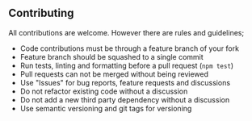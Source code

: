 ## Contributing

All contributions are welcome. However there are rules and guidelines;

- Code contributions must be through a feature branch of your fork
- Feature branch should be squashed to a single commit
- Run tests, linting and formatting before a pull request (`npm test`)
- Pull requests can not be merged without being reviewed
- Use "Issues" for bug reports, feature requests and discussions
- Do not refactor existing code without a discussion
- Do not add a new third party dependency without a discussion
- Use semantic versioning and git tags for versioning
